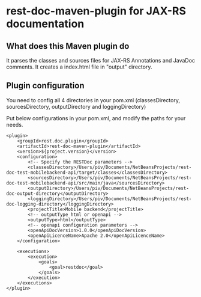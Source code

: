 # rest-doc-maven-plugin for JAX-RS documentation

## What does this Maven plugin do

It parses the classes and sources files for JAX-RS Annotations and JavaDoc comments.
It creates a index.html file in "output" directory.

## Plugin configuration

You need to config all 4 directories in your pom.xml (classesDirectory, sourcesDirectory, outputDirectory and loggingDirectory)

Put below configurations in your pom.xml, and modify the paths for your needs.

```
<plugin>
    <groupId>rest.doc.plugin</groupId>
    <artifactId>rest-doc-maven-plugin</artifactId>
    <version>${project.version}</version>
    <configuration>
        <!-- Specify the RESTDoc parameters -->
        <classesDirectory>/Users/piv/Documents/NetBeansProjects/rest-doc-test-mobilebackend-api/target/classes</classesDirectory>
        <sourcesDirectory>/Users/piv/Documents/NetBeansProjects/rest-doc-test-mobilebackend-api/src/main/java</sourcesDirectory>
        <outputDirectory>/Users/piv/Documents/NetBeansProjects/rest-doc-output-directory</outputDirectory>
        <loggingDirectory>/Users/piv/Documents/NetBeansProjects/rest-doc-logging-directory</loggingDirectory>
        <projectTitle>Mobile backend</projectTitle>
        <!-- outputType html or openapi -->
        <outputType>html</outputType>
        <!-- openapi configuration parameters -->
        <openApiDocVersion>1.0.0</openApiDocVersion>
        <openApiLicenceName>Apache 2.0</openApiLicenceName>
    </configuration>

    <executions>
        <execution>
            <goals>
                <goal>restdoc</goal>
            </goals>
        </execution>
    </executions>
</plugin>
```